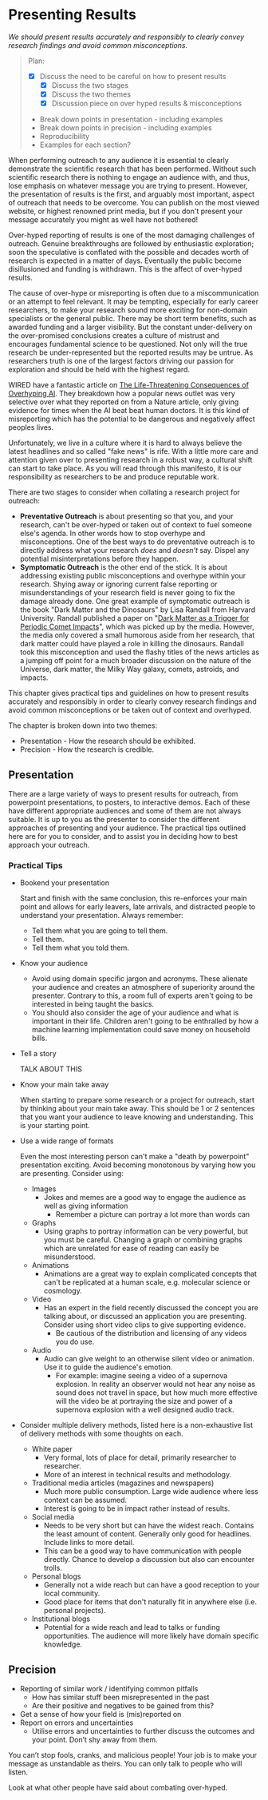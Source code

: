 # Presenting Results

*We should present results accurately and responsibly to clearly convey research findings and avoid common misconceptions.*

> Plan:
> * [x] Discuss the need to be careful on how to present results
>   * [x] Discuss the two stages
>   * [x] Discuss the two themes
>   * [x] Discussion piece on over hyped results & misconceptions
> * Break down points in presentation - including examples
> * Break down points in precision - including examples
> * Reproducibility
> * Examples for each section?

When performing outreach to any audience it is essential to clearly demonstrate the scientific research that has been performed. Without such scientific research there is nothing to engage an audience with, and thus, lose emphasis on whatever message you are trying to present. However, the presentation of results is the first, and arguably most important, aspect of outreach that needs to be overcome. You can publish on the most viewed website, or highest renowned print media, but if you don't present your message accurately you might as well have not bothered!

Over-hyped reporting of results is one of the most damaging challenges of outreach. Genuine breakthroughs are followed by enthusiastic exploration; soon the speculative is conflated with the possible and decades worth of research is expected in a matter of days. Eventually the public become disillusioned and funding is withdrawn. This is the affect of over-hyped results.

The cause of over-hype or misreporting is often due to a miscommunication or an attempt to feel relevant. It may be tempting, especially for early career researchers, to make your research sound more exciting for non-domain specialists or the general public. There may be short term benefits, such as awarded funding and a larger visibility. But the constant under-delivery on the over-promised conclusions creates a culture of mistrust and encourages fundamental science to be questioned. Not only will the true research be under-represented but the reported results may be untrue. As researchers truth is one of the largest factors driving our passion for exploration and should be held with the highest regard.

WIRED have a fantastic article on [The Life-Threatening Consequences of Overhyping AI](https://www.wired.com/story/the-life-threatening-consequences-of-overhyping-ai/). They breakdown how a popular news outlet was very selective over what they reported on from a Nature article, only giving evidence for times when the AI beat beat human doctors. It is this kind of misreporting which has the potential to be dangerous and negatively affect peoples lives.

Unfortunately, we live in a culture where it is hard to always believe the latest headlines and so called "fake news" is rife. With a little more care and attention given over to presenting research in a robust way, a cultural shift can start to take place. As you will read through this manifesto, it is our responsibility as researchers to be and produce reputable work.

There are two stages to consider when collating a research project for outreach:

* **Preventative Outreach** is about presenting so that you, and your research, can't be over-hyped or taken out of context to fuel someone else's agenda. In other words how to stop overhype and misconceptions. One of the best ways to do preventative outreach is to directly address what your research *does* and *doesn't* say. Dispel any potential misinterpretations before they happen.
* **Symptomatic Outreach** is the other end of the stick. It is about addressing existing public misconceptions and overhype within your research. Shying away or ignoring current false reporting or misunderstandings of your research field is never going to fix the damage already done. One great example of symptomatic outreach is the book "Dark Matter and the Dinosaurs" by Lisa Randall from Harvard University. Randall published a paper on "[Dark Matter as a Trigger for Periodic Comet Impacts](https://arxiv.org/abs/1403.0576)", which was picked up by the media. However, the media only covered a small humorous aside from her research, that dark matter could have played a role in killing the dinosaurs. Randall took this misconception and used the flashy titles of the news articles as a jumping off point for a much broader discussion on the nature of the Universe, dark matter, the Milky Way galaxy, comets, astroids, and impacts.

This chapter gives practical tips and guidelines on how to present results accurately and responsibly in order to clearly convey research findings and avoid common misconceptions or be taken out of context and overhyped.

The chapter is broken down into two themes:

* Presentation - How the research should be exhibited.
* Precision - How the research is credible.

## Presentation

There are a large variety of ways to present results for outreach, from powerpoint presentations, to posters, to interactive demos. Each of these have different appropriate audiences and some of them are not always suitable. It is up to you as the presenter to consider the different approaches of presenting and your audience. The practical tips outlined here are for you to consider, and to assist you in deciding how to best approach your outreach.

### Practical Tips

* Bookend your presentation
  
  Start and finish with the same conclusion, this re-enforces your main point and allows for early leavers, late arrivals, and distracted people to understand your presentation. Always remember:
  * Tell them what you are going to tell them.
  * Tell them.
  * Tell them what you told them.

* Know your audience

  * Avoid using domain specific jargon and acronyms. These alienate your audience and creates an atmosphere of superiority around the presenter. Contrary to this, a room full of experts aren't going to be interested in being taught the basics.
  * You should also consider the age of your audience and what is important in their life. Children aren't going to be enthralled by how a machine learning implementation could save money on household bills.

* Tell a story

  TALK ABOUT THIS

* Know your main take away

  When starting to prepare some research or a project for outreach, start by thinking about your main take away. This should be 1 or 2 sentences that you want your audience to leave knowing and understanding. This is your starting point.

* Use a wide range of formats

  Even the most interesting person can't make a "death by powerpoint" presentation exciting. Avoid becoming monotonous by varying how you are presenting. Consider using:

  * Images
    * Jokes and memes are a good way to engage the audience as well as giving information
      * Remember a picture can portray a lot more than words can
  * Graphs
    * Using graphs to portray information can be very powerful, but you must be careful. Changing a graph or combining graphs which are unrelated for ease of reading can easily be misunderstood.
  * Animations
    * Animations are a great way to explain complicated concepts that can't be replicated at a human scale, e.g. molecular science or cosmology.
  * Video
    * Has an expert in the field recently discussed the concept you are talking about, or discussed an application you are presenting. Consider using short video clips to give supporting evidence.
      * Be cautious of the distribution and licensing of any videos you do use.
  * Audio
    * Audio can give weight to an otherwise silent video or animation. Use it to guide the audience's emotion.
      * For example: imagine seeing a video of a supernova explosion. In reality an observer would not hear any noise as sound does not travel in space, but how much more effective will the video be at portraying the size and power of a supernova explosion with a well designed audio track.

* Consider multiple delivery methods, listed here is a non-exhaustive list of delivery methods with some thoughts on each.

  * White paper
    * Very formal, lots of place for detail, primarily researcher to researcher.
    * More of an interest in technical results and methodology.
  * Traditional media articles (magazines and newspapers)
    * Much more public consumption. Large wide audience where less context can be assumed.
    * Interest is going to be in impact rather instead of results.
  * Social media
    * Needs to be very short but can have the widest reach. Contains the least amount of content. Generally only good for headlines. Include links to more detail.
    * This can be a good way to have communication with people directly. Chance to develop a discussion but also can encounter trolls.
  * Personal blogs
    * Generally not a wide reach but can have a good reception to your local community.
    * Good place for items that don't naturally fit in anywhere else (i.e. personal projects).
  * Institutional blogs
    * Potential for a wide reach and lead to talks or funding opportunities. The audience will more likely have domain specific knowledge.

## Precision

* Reporting of similar work / identifying common pitfalls
  * How has similar stuff been misrepresented in the past
  * Are their positive and negatives to be gained from this?
* Get a sense of how your field is (mis)reported on
* Report on errors and uncertainties
  * Utilise errors and uncertainties to further discuss the outcomes and your point. Don’t shy away from them.

You can’t stop fools, cranks, and malicious people! Your job is to make your message as unstandable as theirs. You can only talk to people who will listen.

Look at what other people have said about combating over-hyped.
